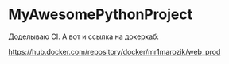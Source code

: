 # MyAwesomePythonProject
Доделываю CI.
А вот и ссылка на докерхаб:  

https://hub.docker.com/repository/docker/mr1marozik/web_prod
